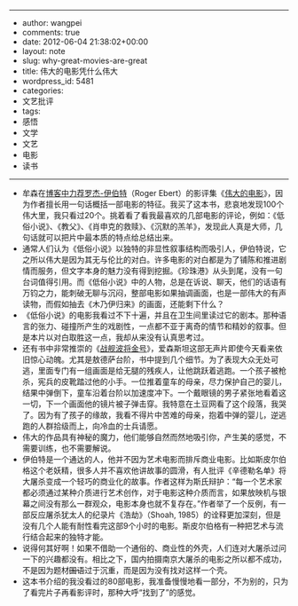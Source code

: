 - --
- author: wangpei
- comments: true
- date: 2012-06-04 21:38:02+00:00
- layout: note
- slug: why-great-movies-are-great
- title: 伟大的电影凭什么伟大
- wordpress_id: 5481
- categories:
- 文艺批评
- tags:
- 感悟
- 文学
- 文艺
- 电影
- 读书
- --
- 牟森在[博客中力荐罗杰-伊伯特](http://mousen.blogbus.com/logs/216135001.html)（Roger Ebert）的影评集《[伟大的电影](http://www.amazon.cn/伟大的电影-罗杰•伊伯特/dp/B0085I9J0Q/ref=sr_1_1?ie=UTF8&qid=1338845761&sr=8-1)》，因为作者擅长用一句话概括一部电影的特征。我买了这本书，悲哀地发现100个伟大里，我只看过20个。挑着看了看我最喜欢的几部电影的评论，例如：《低俗小说》、《教父》、《肖申克的救赎》、《沉默的羔羊》，发现此人真是大师，几句话就可以把片中最本质的特点给总结出来。
- 通常人们认为《低俗小说》以独特的非显性叙事结构而吸引人，伊伯特说，它之所以伟大是因为其无与伦比的对白。许多电影的对白都是为了铺陈和推进剧情而服务，但文字本身的魅力没有得到挖掘。《珍珠港》从头到尾，没有一句台词值得引用。而《低俗小说》中的人物，总是在诉说、聊天，他们的话语有万钧之力，能刺破无聊与沉闷，整部电影如果抽调画面，也是一部伟大的有声读物，而假如抽去《木乃伊归来》的画面，还能剩下什么？
- 《低俗小说》的电影我看过不下十遍，并且在卫生间里读过它的剧本。那种语言的张力、碰撞所产生的戏剧性，一点都不亚于离奇的情节和精妙的叙事。但是本片以对白取胜这一点，我却从来没有认真思考过。
- 还有书中非常推崇的《[战舰波将金号](http://www.tudou.com/programs/view/NWZATGHViXw/)》，爱森斯坦这部无声片即使今天看来依旧惊心动魄。尤其是敖德萨台阶，书中提到几个细节。为了表现大众无处可逃，里面专门有一组画面是给无腿的残疾人，让他跳跃着逃跑。一个孩子被枪杀，宪兵的皮靴踏过他的小手。一位推着童车的母亲，尽力保护自己的婴儿，结果中弹倒下，童车沿着台阶以加速度冲下。一个戴眼镜的男子紧张地看着这一切，下一个画面他的镜片被子弹击穿。我特意在土豆网看了这个段落，我哭了。因为有了孩子的缘故，我看不得片中苦难的母亲，抱着中弹的婴儿，逆逃跑的人群拾级而上，向冷血的士兵请愿。
- 伟大的作品具有神秘的魔力，他们能够自然而然地吸引你，产生美的感觉，不需要训练，也不需要解说。
- 伊伯特是一个通达的人，他并不因为艺术电影而排斥商业电影。比如斯皮尔伯格这个老妖精，很多人并不喜欢他讲故事的圆滑，有人批评《辛德勒名单》将大屠杀变成一个轻巧的商业化的故事。作者这样为斯氏辩护：“每一个艺术家都必须通过某种介质进行艺术创作，对于电影这种介质而言，如果放映机与银幕之间没有那么一群观众，电影本身也就不复存在。”作者举了一个反例，有一部反应屠杀犹太人的纪录片《浩劫》（Shoah, 1985）的诠释更加深刻，但是没有几个人能有耐性看完这部9个小时的电影。斯皮尔伯格有一种把艺术与流行结合起来的独特才能。
- 说得何其好啊！如果不借助一个通俗的、商业性的外壳，人们连对大屠杀过问一下的兴趣都没有。相比之下，国内拍摄南京大屠杀的电影之所以都不成功，不是因为题材<del>国语</del>过于沉重，而是因为没有找对这样一个壳。
- 这本书介绍的我没看过的80部电影，我准备慢慢地看一部分，不为别的，只为了看完片子再看影评时，那种大呼“找到了”的感觉。
